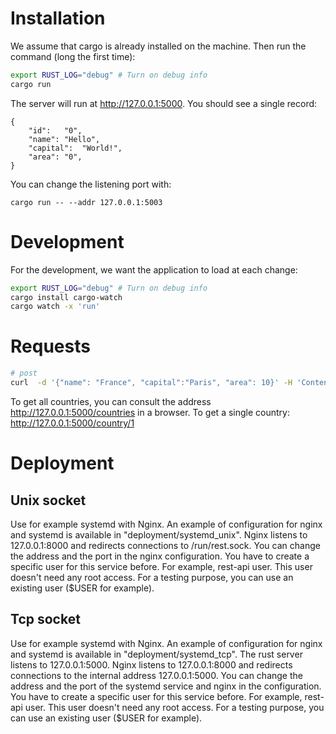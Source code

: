 # Installation

We assume that cargo is already installed on the machine. Then run the command (long the first time):

```bash
export RUST_LOG="debug" # Turn on debug info
cargo run
```

The server will run at http://127.0.0.1:5000. You should see a single record:

``` 
{
    "id":	"0",
    "name":	"Hello",
    "capital":	"World!",
    "area":	"0",
}
```

You can change the listening port with:
```
cargo run -- --addr 127.0.0.1:5003
```

# Development

For the development, we want the application to load at each change:

```bash
export RUST_LOG="debug" # Turn on debug info
cargo install cargo-watch
cargo watch -x 'run'
```

# Requests

``` bash
# post
curl  -d '{"name": "France", "capital":"Paris", "area": 10}' -H 'Content-Type: application/json'  http://127.0.0.1:5000/country
```

To get all countries, you can consult the address http://127.0.0.1:5000/countries in a browser. To get a single
country: http://127.0.0.1:5000/country/1

# Deployment

## Unix socket
Use for example systemd with Nginx. An example of configuration for nginx and systemd is available in 
"deployment/systemd_unix". Nginx listens to 127.0.0.1:8000 and redirects connections to /run/rest.sock. You can change 
the address and the port in the nginx configuration.
You have to create a specific user for this service before. For example, rest-api user. This user doesn't need any root 
access. For a testing purpose, you can use an existing user ($USER for example).

## Tcp socket
Use for example systemd with Nginx. An example of configuration for nginx and systemd is available in 
"deployment/systemd_tcp". The rust server listens to 127.0.0.1:5000. 
Nginx listens to 127.0.0.1:8000 and redirects connections to the internal address 127.0.0.1:5000. You can change 
the address and the port of the systemd service and nginx in the configuration.
You have to create a specific user for this service before. For example, rest-api user. This user doesn't need any root 
access. For a testing purpose, you can use an existing user ($USER for example).